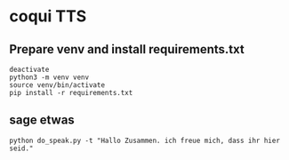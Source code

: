 # coqui TTS 


## Prepare venv and install requirements.txt
```
deactivate
python3 -m venv venv
source venv/bin/activate
pip install -r requirements.txt

```

## sage etwas

```
python do_speak.py -t "Hallo Zusammen. ich freue mich, dass ihr hier seid."

```
